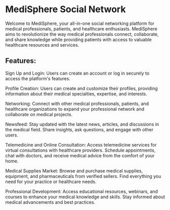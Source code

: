 # MediSphere Social Network

Welcome to MediSphere, your all-in-one social networking platform for medical professionals, patients, and healthcare enthusiasts. MediSphere aims to revolutionize the way medical professionals connect, collaborate, and share knowledge while providing patients with access to valuable healthcare resources and services.

## Features:

Sign Up and Login: Users can create an account or log in securely to access the platform's features.

Profile Creation: Users can create and customize their profiles, providing information about their medical specialties, expertise, and interests.

Networking: Connect with other medical professionals, patients, and healthcare organizations to expand your professional network and collaborate on medical projects.

Newsfeed: Stay updated with the latest news, articles, and discussions in the medical field. Share insights, ask questions, and engage with other users.

Telemedicine and Online Consultation: Access telemedicine services for virtual consultations with healthcare providers. Schedule appointments, chat with doctors, and receive medical advice from the comfort of your home.

Medical Supplies Market: Browse and purchase medical supplies, equipment, and pharmaceuticals from verified sellers. Find everything you need for your practice or healthcare needs.

Professional Development: Access educational resources, webinars, and courses to enhance your medical knowledge and skills. Stay informed about medical advancements and best practices.

